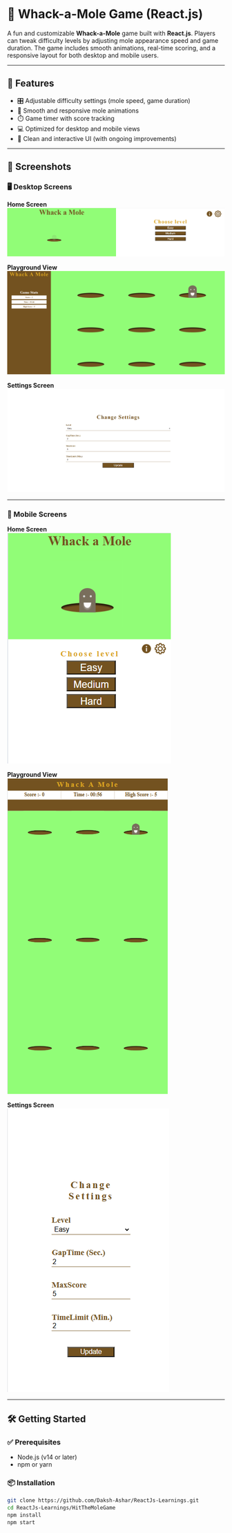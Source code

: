 # 🎯 Whack-a-Mole Game (React.js)

A fun and customizable **Whack-a-Mole** game built with **React.js**. Players can tweak difficulty levels by adjusting mole appearance speed and game duration. The game includes smooth animations, real-time scoring, and a responsive layout for both desktop and mobile users.

---

## 🚀 Features

- 🎛️ Adjustable difficulty settings (mole speed, game duration)
- 🐹 Smooth and responsive mole animations
- ⏱️ Game timer with score tracking
- 💻 Optimized for desktop and mobile views
- 🎨 Clean and interactive UI (with ongoing improvements)

---

## 📸 Screenshots

### 🖥️ Desktop Screens

**Home Screen**  
![Desktop Home](./public/Images/Desktop_HomeScreen.png)

**Playground View**  
![Desktop Playground](./public/Images/Desktop_Playground_View.png)

**Settings Screen**  
![Desktop Settings](./public/Images/Desktop_Settings_Screen.png)

---

### 📱 Mobile Screens

**Home Screen**  
![Mobile Home](./public/Images/Mobile_HomeScreen.png)

**Playground View**  
![Mobile Playground](./public/Images/Mobile_PlaygroundScreen.png)

**Settings Screen**  
![Mobile Settings](./public/Images/Mobile_Settings_Screen.png)




---

## 🛠️ Getting Started

### ✅ Prerequisites

- Node.js (v14 or later)
- npm or yarn

### 📦 Installation

```bash
git clone https://github.com/Daksh-Ashar/ReactJs-Learnings.git
cd ReactJs-Learnings/HitTheMoleGame
npm install
npm start

